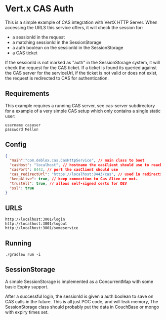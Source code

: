 # Vert.x CAS Auth

This is a simple example of CAS integration with VertX HTTP Server. When accessing the URLS this service offers, 
it will check the session for:

 * a sessionId in the request
 * a matching sessionId in the SessionStorage
 * a auth boolean on the sessionId in the SessionStorage
 * a CAS ticket
 
If the sessionId is not marked as "auth" in the SessionStorage system, it will check the request for the CAS ticket. 
If a ticket is found its queried against the CAS server for the serviceUrl, if the ticket is not valid or does not exist, 
the request is redirected to CAS for authentication.
 

## Requirements
This example requires a running CAS server, see cas-server subdirectory for a example of a very simple CAS setup which only contains a single static user:

```
username casuser
password Mellon
```


## Config

```json
{
  "main":"com.deblox.cas.CasHttpService", // main class to boot
  "casHost": "localhost", // hostname the casClient should use to reach CAS
  "casPort": 8443, // port the casClient should use
  "cas_redirectUrl": "https://localhost:8443/cas", // used in redirects, NO trails!
  "keepAlive": true, // keep connection to Cas Alive or not.
  "trustAll": true, // allows self-signed certs for DEV
  "ssl": true
}
```

## URLS

```
http://localhost:3001/login
http://localhost:3001/logout
http://localhost:3001/someservice
```

## Running

```
./gradlew run -i
```

## SessionStorage

A simple SessionStorage is implemented as a ConcurrentMap with some basic Expiry support.

After a successful login, the sessionId is given a auth boolean to save on CAS calls in the future. This
is all just POC code, and will leak memory, The SessionStorage class should probably put the data in CouchBase
or mongo with expiry times set.